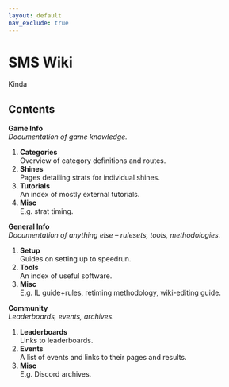 ```yaml
---
layout: default
nav_exclude: true
---
```

# SMS Wiki

Kinda

## Contents

**Game Info**  
*Documentation of game knowledge.*
1. **Categories**  
Overview of category definitions and routes.
2. **Shines**  
Pages detailing strats for individual shines.
3. **Tutorials**  
An index of mostly external tutorials.
4. **Misc**  
E.g. strat timing.

**General Info**  
*Documentation of anything else – rulesets, tools, methodologies.*

1. **Setup**  
Guides on setting up to speedrun.
2. **Tools**  
An index of useful software.
3. **Misc**  
E.g. IL guide+rules, retiming methodology, wiki-editing guide.

**Community**  
*Leaderboards, events, archives.*

1. **Leaderboards**  
Links to leaderboards.
2. **Events**  
A list of events and links to their pages and results.
3. **Misc**  
E.g. Discord archives.
